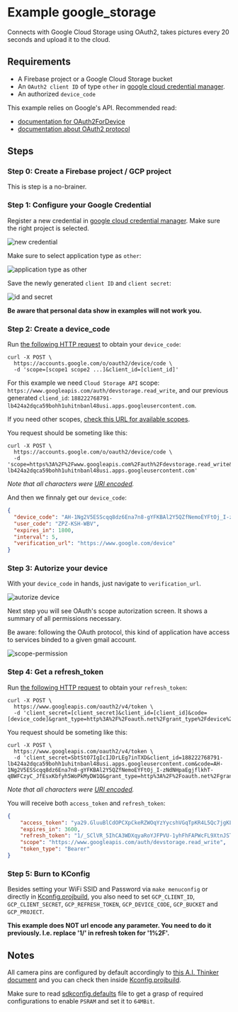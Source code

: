 # Example google_storage

Connects with Google Cloud Storage using OAuth2, takes pictures every 20 seconds and upload it to the cloud.

## Requirements

- A Firebase project or a Google Cloud Storage bucket
- An `OAuth2 client ID` of type `other` in [google cloud credential manager](https://console.cloud.google.com/apis/credentials).
- An authorized `device_code`

This example relies on Google's API. Recommended read:
- [documentation for OAuth2ForDevice](https://developers.google.com/identity/protocols/OAuth2ForDevices)
- [documentation about OAuth2 protocol](https://developers.google.com/identity/protocols/OAuth2)

## Steps

### Step 0: Create a Firebase project / GCP project

This is step is a no-brainer.

### Step 1: Configure your Google Credential

Register a new credential in [google cloud credential manager](https://console.cloud.google.com/apis/credentials). Make sure the right project is selected.

![new credential](../../assets/google_storage/new-credential.png)

Make sure to select application type as `other`:

![application type as other](../../assets/google_storage/credential-type-other.png)

Save the newly generated `client ID` and `client secret`:

![id and secret](../../assets/google_storage/id-secret.png)

**Be aware that personal data show in examples will not work you.**

### Step 2: Create a device_code

Run [the following HTTP request](https://developers.google.com/identity/protocols/OAuth2ForDevices#step-1-request-device-and-user-codes) to obtain your `device_code`: 

```curl
curl -X POST \
  https://accounts.google.com/o/oauth2/device/code \
  -d 'scope=[scope1 scope2 ...]&client_id=[client_id]'
```

For this example we need `Cloud Storage API` scope: `https://www.googleapis.com/auth/devstorage.read_write`, and our previous generated `cliend_id`: `188222768791-lb424a2dqca59bohh1uhitnbanl48usi.apps.googleusercontent.com`.

If you need other scopes, [check this URL for available scopes](https://developers.google.com/identity/protocols/OAuth2ForDevices#allowedscopes).

You request should be someting like this:

```curl
curl -X POST \
  https://accounts.google.com/o/oauth2/device/code \
  -d 'scope=https%3A%2F%2Fwww.googleapis.com%2Fauth%2Fdevstorage.read_write&client_id=188222768791-lb424a2dqca59bohh1uhitnbanl48usi.apps.googleusercontent.com'
```

_Note that all characters were [URI encoded](https://www.urlencoder.org/)._


And then we finnaly get our `device_code`:

```json
{
  "device_code": "AH-1Ng2V5ESScqq8dz6Ena7n8-gYFKBAl2Y5QZfNemoEYFtOj_I-zNdNHpaEgjflkhT-qBWFCzyC_JfEsxKbfyh5WoPkMyDW1Q",
  "user_code": "ZPZ-KSH-WBV",
  "expires_in": 1800,
  "interval": 5,
  "verification_url": "https://www.google.com/device"
}
```

### Step 3: Autorize your device

With your `device_code` in hands, just navigate to 
`verification_url`.

![autorize device](../../assets/google_storage/autorize-device.png)

Next step you will see OAuth's scope autorization screen.
It shows a summary of all permissions necessary.

Be aware: following the OAuth protocol, this kind of application have access to services binded to a given gmail account.

![scope-permission](../../assets/google_storage/scope-permission.png)


### Step 4: Get a refresh_token

Run [the following HTTP request](https://developers.google.com/identity/protocols/OAuth2ForDevices#step-4-poll-googles-authorization-server) to obtain your `refresh_token`: 

```curl
curl -X POST \
  https://www.googleapis.com/oauth2/v4/token \
  -d 'client_secret=[client_secret]&client_id=[client_id]&code=[device_code]&grant_type=http%3A%2F%2Foauth.net%2Fgrant_type%2Fdevice%2F1.0'
```

You request should be someting like this:

```curl
curl -X POST \
  https://www.googleapis.com/oauth2/v4/token \
  -d 'client_secret=SbtStO7IgIcIJDrLEg7inTXD&client_id=188222768791-lb424a2dqca59bohh1uhitnbanl48usi.apps.googleusercontent.com&code=AH-1Ng2V5ESScqq8dz6Ena7n8-gYFKBAl2Y5QZfNemoEYFtOj_I-zNdNHpaEgjflkhT-qBWFCzyC_JfEsxKbfyh5WoPkMyDW1Q&grant_type=http%3A%2F%2Foauth.net%2Fgrant_type%2Fdevice%2F1.0'
```

_Note that all characters were [URI encoded](https://www.urlencoder.org/)._


You will receive both `access_token` and `refresh_token`:

```json
{
    "access_token": "ya29.GluuBlCdOPCXpCkeRZWOqYzYycshVGqTpKR4L5Qc7jgKLuytVWrPqtLeA9jfr9-_oVsIDTthfY-cN2U3Fz0NeMvewb4H3xbSqBsqxOwoC9kFDJiU0nkiy5NwZyED",
    "expires_in": 3600,
    "refresh_token": "1/_SClVR_5IhCA3WDXqyaRoYJFPVU-1yhFhFAPWcFL9XtnJSTfGJhlx4tngrU1wGLO",
    "scope": "https://www.googleapis.com/auth/devstorage.read_write",
    "token_type": "Bearer"
}
```

### Step 5: Burn to KConfig

Besides setting your WiFi SSID and Password via `make menuconfig` or directly in [Kconfig.projbuild](./main/Kconfig.projbuild), you also need to set `GCP_CLIENT_ID`, `GCP_CLIENT_SECRET`, `GCP_REFRESH_TOKEN`, `GCP_DEVICE_CODE`, `GCP_BUCKET` and `GCP_PROJECT`.

**This example does NOT url encode any parameter. You need to do it previously. I.e. replace '1/' in refresh token for '1%2F'.**

## Notes

All camera pins are configured by default accordingly to [this A.I. Thinker document](../../assets/ESP32-CAM_Product_Specification.pdf) and you can check then inside [Kconfig.projbuild](./main/Kconfig.projbuild).

Make sure to read [sdkconfig.defaults](./sdkconfig.defaults) file to get a grasp of required configurations to enable `PSRAM` and set it to `64MBit`.
